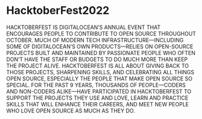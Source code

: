 # HacktoberFest2022
HACKTOBERFEST IS DIGITALOCEAN’S ANNUAL EVENT THAT ENCOURAGES PEOPLE TO CONTRIBUTE TO OPEN SOURCE THROUGHOUT OCTOBER. MUCH OF MODERN TECH INFRASTRUCTURE—INCLUDING SOME OF DIGITALOCEAN’S OWN PRODUCTS—RELIES ON OPEN-SOURCE PROJECTS BUILT AND MAINTAINED BY PASSIONATE PEOPLE WHO OFTEN DON’T HAVE THE STAFF OR BUDGETS TO DO MUCH MORE THAN KEEP THE PROJECT ALIVE. HACKTOBERFEST IS ALL ABOUT GIVING BACK TO THOSE PROJECTS, SHARPENING SKILLS, AND CELEBRATING ALL THINGS OPEN SOURCE, ESPECIALLY THE PEOPLE THAT MAKE OPEN SOURCE SO SPECIAL.  FOR THE PAST 9 YEARS, THOUSANDS OF PEOPLE—CODERS AND NON-CODERS ALIKE—HAVE PARTICIPATED IN HACKTOBERFEST TO SUPPORT THE PROJECTS THEY USE AND LOVE, LEARN AND PRACTICE SKILLS THAT WILL ENHANCE THEIR CAREERS, AND MEET NEW PEOPLE WHO LOVE OPEN SOURCE AS MUCH AS THEY DO.
